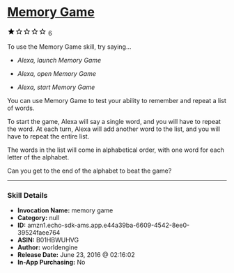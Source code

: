 # [Memory Game](http://alexa.amazon.com/#skills/amzn1.echo-sdk-ams.app.e44a39ba-6609-4542-8ee0-39524faee764)
![1 stars](../../images/ic_star_black_18dp_1x.png)![1 stars](../../images/ic_star_border_black_18dp_1x.png)![1 stars](../../images/ic_star_border_black_18dp_1x.png)![1 stars](../../images/ic_star_border_black_18dp_1x.png)![1 stars](../../images/ic_star_border_black_18dp_1x.png) 6

To use the Memory Game skill, try saying...

* *Alexa, launch Memory Game*

* *Alexa, open Memory Game*

* *Alexa, start Memory Game*

You can use Memory Game to test your ability to remember and repeat a list of words. 

To start the game, Alexa will say a single word, and you will have to repeat the word. At each turn, Alexa will add another word to the list, and you will have to repeat the entire list. 

The words in the list will come in alphabetical order, with one word for each letter of the alphabet. 

Can you get to the end of the alphabet to beat the game?

***

### Skill Details

* **Invocation Name:** memory game
* **Category:** null
* **ID:** amzn1.echo-sdk-ams.app.e44a39ba-6609-4542-8ee0-39524faee764
* **ASIN:** B01HBWUHVG
* **Author:** worldengine
* **Release Date:** June 23, 2016 @ 02:16:02
* **In-App Purchasing:** No

